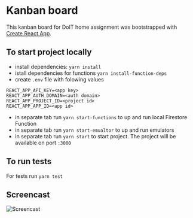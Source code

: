 # Kanban board

This kanban board for DoIT home assignment was bootstrapped with [Create React App](https://github.com/facebook/create-react-app).

## To start project locally

- install dependencies: `yarn install`
- istall dependencies for functions `yarn install-function-deps`
- create `.env` file with folowing values
```
REACT_APP_API_KEY=<app key>
REACT_APP_AUTH_DOMAIN=<auth domain>
REACT_APP_PROJECT_ID=<project id>
REACT_APP_APP_ID=<app id>
```

- in separate tab run `yarn start-functions` to up and run local Firestore Function
- in separate tab run `yarn start-emualtor` to up and run emulators
- in separate tab run `yarn start` to start project. The project will be available on port `:3000`
## To run tests

For tests run `yarn test`

## Screencast

![Screencast](DoIT-home-assignment.gif)


